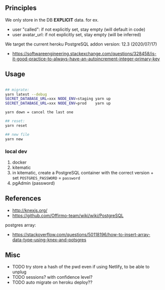

## Principles

We only store in the DB **EXPLICIT** data.
for ex.
* user "called": if not explicitly set, stay empty (will default in code)
* user avatar_url: if not explicitly set, stay empty (will be inferred)

We target the current heroku PostgreSQL addon version: 12.3 (2020/07/17)

* https://softwareengineering.stackexchange.com/questions/328458/is-it-good-practice-to-always-have-an-autoincrement-integer-primary-key


## Usage

```bash

## migrate:
yarn latest --debug
SECRET_DATABASE_URL=xxx NODE_ENV=staging yarn up
SECRET_DATABASE_URL=xxx NODE_ENV=prod    yarn up

yarn down = cancel the last one

## reset:
yarn reset

## new file
yarn new
```

### local dev

1. docker
2. kitematic
3. in kitematic, create a PostgreSQL container with the correct version + set `POSTGRES_PASSWORD` = `password`
4. pgAdmin (password)


## References

* http://knexjs.org/
* https://github.com/Offirmo-team/wiki/wiki/PostgreSQL

postgres array:
* https://stackoverflow.com/questions/50118196/how-to-insert-array-data-type-using-knex-and-potsgres


## Misc
* TODO try store a hash of the pwd even if using Netlify, to be able to unplug
* TODO sessions? with confidence level?
* TODO auto migrate on heroku deploy??
